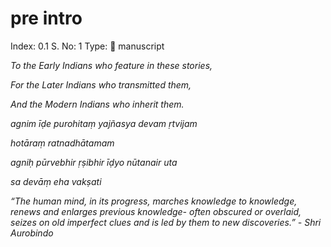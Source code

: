 # pre intro

Index: 0.1
S. No: 1
Type: 📑 manuscript

*To the Early Indians who feature in these stories,*

*For the Later Indians who transmitted them,*

*And the Modern Indians who inherit them.*

*agnim īḍe purohitaṃ yajñasya devam ṛtvijam*

*hotāraṃ ratnadhātamam*

*agniḥ pūrvebhir ṛṣibhir īḍyo nūtanair uta*

*sa devāṃ eha vakṣati*

*“The human mind, in its progress, marches knowledge to knowledge, renews and enlarges previous knowledge- often obscured or overlaid, seizes on old imperfect clues and is led by them to new discoveries.” - Shri Aurobindo*